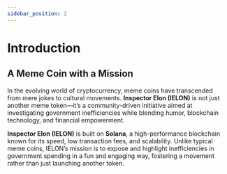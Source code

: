 ```yaml
---
sidebar_position: 2
---
```


# Introduction  

## A Meme Coin with a Mission  

In the evolving world of cryptocurrency, meme coins have transcended from mere jokes to cultural movements. **Inspector Elon (IELON)** is not just another meme token—it’s a community-driven initiative aimed at investigating government inefficiencies while blending humor, blockchain technology, and financial empowerment.  

**Inspector Elon (IELON)** is built on **Solana**, a high-performance blockchain known for its speed, low transaction fees, and scalability. Unlike typical meme coins, IELON’s mission is to expose and highlight inefficiencies in government spending in a fun and engaging way, fostering a movement rather than just launching another token.  
